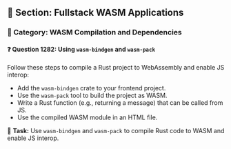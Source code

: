 ## 📘 Section: Fullstack WASM Applications
### 🔹 Category: WASM Compilation and Dependencies
#### ❓ Question 1282: Using `wasm-bindgen` and `wasm-pack`

Follow these steps to compile a Rust project to WebAssembly and enable JS interop:

- Add the `wasm-bindgen` crate to your frontend project.
- Use the `wasm-pack` tool to build the project as WASM.
- Write a Rust function (e.g., returning a message) that can be called from JS.
- Use the compiled WASM module in an HTML file.

🔧 **Task:** Use `wasm-bindgen` and `wasm-pack` to compile Rust code to WASM and enable JS interop.

